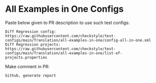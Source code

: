 # All Examples in One Configs
Paste below given to PR description to use such test configs:
```
Diff Regression config: https://raw.githubusercontent.com/checkstyle/test-configs/main/Translation/all-examples-in-one/config-all-in-one.xml
Diff Regression projects: https://raw.githubusercontent.com/checkstyle/test-configs/main/Translation/all-examples-in-one/list-of-projects.properties
```
Make comment in PR:
```
Github, generate report
```
